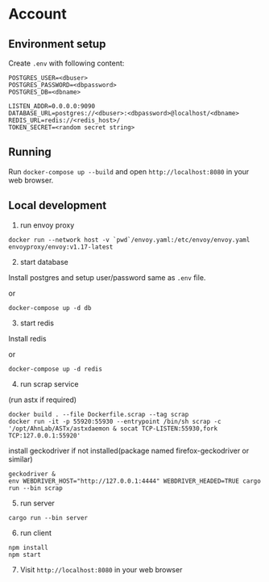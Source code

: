 # Account

## Environment setup

Create `.env` with following content:

```
POSTGRES_USER=<dbuser>
POSTGRES_PASSWORD=<dbpassword>
POSTGRES_DB=<dbname>

LISTEN_ADDR=0.0.0.0:9090
DATABASE_URL=postgres://<dbuser>:<dbpassword>@localhost/<dbname>
REDIS_URL=redis://<redis_host>/
TOKEN_SECRET=<random secret string>
```

## Running

Run `docker-compose up --build` and open `http://localhost:8080` in your web browser.

## Local development

1. run envoy proxy

```
docker run --network host -v `pwd`/envoy.yaml:/etc/envoy/envoy.yaml envoyproxy/envoy:v1.17-latest
```

2. start database

Install postgres and setup user/password same as `.env` file.

or

```
docker-compose up -d db
```

3. start redis

Install redis

or

```
docker-compose up -d redis
```

4. run scrap service

(run astx if required)

```
docker build . --file Dockerfile.scrap --tag scrap
docker run -it -p 55920:55930 --entrypoint /bin/sh scrap -c '/opt/AhnLab/ASTx/astxdaemon & socat TCP-LISTEN:55930,fork TCP:127.0.0.1:55920'
```

install geckodriver if not installed(package named firefox-geckodriver or similar)

```
geckodriver &
env WEBDRIVER_HOST="http://127.0.0.1:4444" WEBDRIVER_HEADED=TRUE cargo run --bin scrap
```

5. run server

```
cargo run --bin server
```

6. run client

```
npm install
npm start
```

7. Visit `http://localhost:8080` in your web browser
